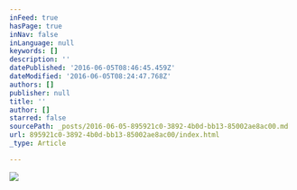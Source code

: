 ```yaml
---
inFeed: true
hasPage: true
inNav: false
inLanguage: null
keywords: []
description: ''
datePublished: '2016-06-05T08:46:45.459Z'
dateModified: '2016-06-05T08:24:47.768Z'
authors: []
publisher: null
title: ''
author: []
starred: false
sourcePath: _posts/2016-06-05-895921c0-3892-4b0d-bb13-85002ae8ac00.md
url: 895921c0-3892-4b0d-bb13-85002ae8ac00/index.html
_type: Article

---
```

![](https://the-grid-user-content.s3-us-west-2.amazonaws.com/207e95a0-90f7-4c1a-9f8c-459730c61c76.jpg)